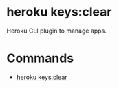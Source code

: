 heroku keys:clear
=================

Heroku CLI plugin to manage apps.
# Commands

* [heroku keys:clear](#keysclear)

